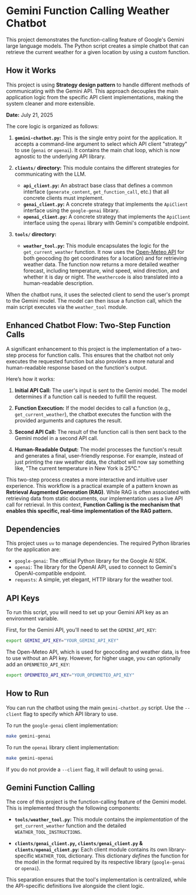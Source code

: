 # Gemini Function Calling Weather Chatbot

This project demonstrates the function-calling feature of Google's Gemini large language models. The Python script creates a simple chatbot that can retrieve the current weather for a given location by using a custom function.

## How it Works

This project is using **Strategy design pattern** to handle different methods of communicating with the Gemini API. This approach decouples the main application logic from the specific API client implementations, making the system cleaner and more extensible.

**Date:** July 21, 2025

The core logic is organized as follows:

1.  **`gemini-chatbot.py`:** This is the single entry point for the application. It accepts a command-line argument to select which API client "strategy" to use (`genai` or `openai`). It contains the main chat loop, which is now agnostic to the underlying API library.

2.  **`clients/` directory:** This module contains the different strategies for communicating with the LLM.
    *   **`api_client.py`:** An abstract base class that defines a common interface (`generate_content`, `get_function_call`, etc.) that all concrete clients must implement.
    *   **`genai_client.py`:** A concrete strategy that implements the `ApiClient` interface using the `google-genai` library.
    *   **`openai_client.py`:** A concrete strategy that implements the `ApiClient` interface using the `openai` library with Gemini's compatible endpoint.

3.  **`tools/` directory:**
    *   **`weather_tool.py`:** This module encapsulates the logic for the `get_current_weather` function. It now uses the [Open-Meteo API](https://open-meteo.com/) for both geocoding (to get coordinates for a location) and for retrieving weather data. The function now returns a more detailed weather forecast, including temperature, wind speed, wind direction, and whether it is day or night. The `weathercode` is also translated into a human-readable description.

When the chatbot runs, it uses the selected client to send the user's prompt to the Gemini model. The model can then issue a function call, which the main script executes via the `weather_tool` module.

## Enhanced Chatbot Flow: Two-Step Function Calls

A significant enhancement to this project is the implementation of a two-step process for function calls. This ensures that the chatbot not only executes the requested function but also provides a more natural and human-readable response based on the function's output.

Here’s how it works:

1.  **Initial API Call:** The user's input is sent to the Gemini model. The model determines if a function call is needed to fulfill the request.

2.  **Function Execution:** If the model decides to call a function (e.g., `get_current_weather`), the chatbot executes the function with the provided arguments and captures the result.

3.  **Second API Call:** The result of the function call is then sent back to the Gemini model in a second API call.

4.  **Human-Readable Output:** The model processes the function's result and generates a final, user-friendly response. For example, instead of just printing the raw weather data, the chatbot will now say something like, "The current temperature in New York is 25°C."

This two-step process creates a more interactive and intuitive user experience. This workflow is a practical example of a pattern known as **Retrieval Augmented Generation (RAG)**. While RAG is often associated with retrieving data from static documents, our implementation uses a live API call for retrieval. In this context, **Function Calling is the mechanism that enables this specific, real-time implementation of the RAG pattern.**

## Dependencies

This project uses `uv` to manage dependencies. The required Python libraries for the application are:

*   `google-genai`: The official Python library for the Google AI SDK.
*   `openai`: The library for the OpenAI API, used to connect to Gemini's OpenAI-compatible endpoint.
*   `requests`: A simple, yet elegant, HTTP library for the weather tool.

## API Keys

To run this script, you will need to set up your Gemini API key as an environment variable.

First, for the Gemini API, you'll need to set the `GEMINI_API_KEY`:

```bash
export GEMINI_API_KEY="YOUR_GEMINI_API_KEY"
```

The Open-Meteo API, which is used for geocoding and weather data, is free to use without an API key. However, for higher usage, you can optionally add an `OPENMETEO_API_KEY`:

```bash
export OPENMETEO_API_KEY="YOUR_OPENMETEO_API_KEY"
```

## How to Run

You can run the chatbot using the main `gemini-chatbot.py` script. Use the `--client` flag to specify which API library to use.

To run the `google-genai` client implementation:
```bash
make gemini-genai
```

To run the `openai` library client implementation:
```bash
make gemini-openai
```
If you do not provide a `--client` flag, it will default to using `genai`.

## Gemini Function Calling

The core of this project is the function-calling feature of the Gemini model. This is implemented through the following components:

*   **`tools/weather_tool.py`:** This module contains the *implementation* of the `get_current_weather` function and the detailed `WEATHER_TOOL_INSTRUCTIONS`.

*   **`clients/genai_client.py`, `clients/genai_client.py` & `clients/openai_client.py`:** Each client module contains its own library-specific `WEATHER_TOOL` dictionary. This dictionary *defines* the function for the model in the format required by its respective library (`google-genai` or `openai`).

This separation ensures that the tool's implementation is centralized, while the API-specific definitions live alongside the client logic.

